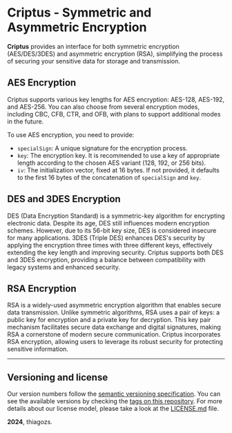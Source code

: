 # Criptus - Symmetric and Asymmetric Encryption

**Criptus** provides an interface for both symmetric encryption (AES/DES/3DES) and asymmetric encryption (RSA), simplifying the process of securing your sensitive data for storage and transmission.

## AES Encryption

Criptus supports various key lengths for AES encryption: AES-128, AES-192, and AES-256. You can also choose from several encryption modes, including CBC, CFB, CTR, and OFB, with plans to support additional modes in the future.

To use AES encryption, you need to provide:

- `specialSign`: A unique signature for the encryption process.
- `key`: The encryption key. It is recommended to use a key of appropriate length according to the chosen AES variant (128, 192, or 256 bits).
- `iv`: The initialization vector, fixed at 16 bytes. If not provided, it defaults to the first 16 bytes of the concatenation of `specialSign` and `key`.

## DES and 3DES Encryption

DES (Data Encryption Standard) is a symmetric-key algorithm for encrypting electronic data. Despite its age, DES still influences modern encryption schemes. However, due to its 56-bit key size, DES is considered insecure for many applications. 3DES (Triple DES) enhances DES's security by applying the encryption three times with three different keys, effectively extending the key length and improving security. Criptus supports both DES and 3DES encryption, providing a balance between compatibility with legacy systems and enhanced security.

## RSA Encryption

RSA is a widely-used asymmetric encryption algorithm that enables secure data transmission. Unlike symmetric algorithms, RSA uses a pair of keys: a public key for encryption and a private key for decryption. This key pair mechanism facilitates secure data exchange and digital signatures, making RSA a cornerstone of modern secure communication. Criptus incorporates RSA encryption, allowing users to leverage its robust security for protecting sensitive information.

-----

## Versioning and license

Our version numbers follow the [semantic versioning specification](http://semver.org/). You can see the available versions by checking the [tags on this repository](https://github.com/thiagozs/go-criptus/tags). For more details about our license model, please take a look at the [LICENSE.md](LICENSE.md) file.

**2024**, thiagozs.
